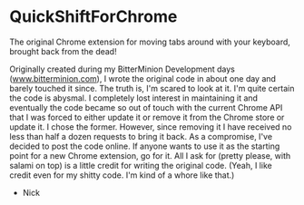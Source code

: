 QuickShiftForChrome
===================

The original Chrome extension for moving tabs around with your keyboard, brought back from the dead! 

Originally created during my BitterMinion Development days (www.bitterminion.com), I wrote the original code in about
one day and barely touched it since. The truth is, I'm scared to look at it. I'm quite certain the code is abysmal. I 
completely lost interest in maintaining it and eventually the code became so out of touch with the current Chrome API 
that I was forced to either update it or remove it from the Chrome store or update it. I chose the former. However, since removing it I have received no less than half a dozen requests to bring it back. As a compromise, I've decided to post the code online. If anyone wants to use it as the starting point for a new Chrome extension, go for it. All I ask for (pretty please, with salami on top) is a little credit for writing the original code. (Yeah, I like credit even for my shitty code. I'm kind of a whore like that.) 

- Nick

